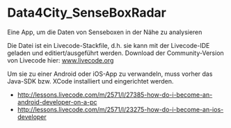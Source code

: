 # Data4City_SenseBoxRadar
Eine App, um die Daten von Senseboxen in der Nähe zu analysieren

Die Datei ist ein Livecode-Stackfile, d.h. sie kann mit der Livecode-IDE geladen und editiert/ausgeführt werden. 
Download der Community-Version von Livecode hier: www.livecode.org

Um sie zu einer Android oder iOS-App zu verwandeln, muss vorher das Java-SDK bzw. XCode installiert und eingerichtet werden.
* http://lessons.livecode.com/m/2571/l/27385-how-do-i-become-an-android-developer-on-a-pc
* http://lessons.livecode.com/m/2571/l/23275-how-do-i-become-an-ios-developer
